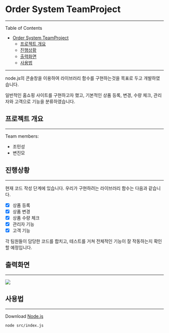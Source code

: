 # Order System TeamProject

---
Table of Contents
* [Order System TeamProject](#order-system-teamproject)
    * [프로젝트 개요](#프로젝트-개요)
    * [진행상황](#진행상황)
    * [출력화면](#출력화면)
    * [사용법](#사용법)


---

node.js의 콘솔창을 이용하여 라이브러리 함수를 구현하는것을 목표로 두고 개발하였습니다.

일반적인 홈쇼핑 사이트를 구현하고자 했고, 기본적인 상품 등록, 변경, 수량 체크, 관리자와 고객으로 기능을 분류하였습니다.

## 프로젝트 개요

---

Team members:

- 조민성
- 변진모

## 진행상황

---

현재 코드 작성 단계에 있습니다. 우리가 구현하려는 라이브러리 함수는 다음과 같습니다.

- [x]  상품 등록
- [x]  상품 변경
- [x]  상품 수량 체크
- [x]  관리자 기능
- [x]  고객 기능

각 팀원들이 담당한 코드를 합치고, 테스트를 거쳐 전체적인 기능이 잘 작동하는지 확인할 예정입니다.

## 출력화면

---

<img src="https://ifh.cc/g/SMC3tn.jpg">

## 사용법

---

Download [Node.js](https://nodejs.org/ko/download/)

`node src/index.js`